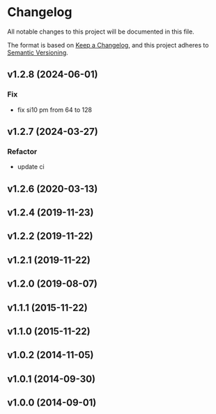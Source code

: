 # Changelog

All notable changes to this project will be documented in this file.

The format is based on [Keep a Changelog](https://keepachangelog.com/en/1.0.0/),
and this project adheres to [Semantic Versioning](https://semver.org/spec/v2.0.0.html).

## v1.2.8 (2024-06-01)

### Fix

- fix si10 pm from 64 to 128

## v1.2.7 (2024-03-27)

### Refactor

- update ci

## v1.2.6 (2020-03-13)

## v1.2.4 (2019-11-23)

## v1.2.2 (2019-11-22)

## v1.2.1 (2019-11-22)

## v1.2.0 (2019-08-07)

## v1.1.1 (2015-11-22)

## v1.1.0 (2015-11-22)

## v1.0.2 (2014-11-05)

## v1.0.1 (2014-09-30)

## v1.0.0 (2014-09-01)
